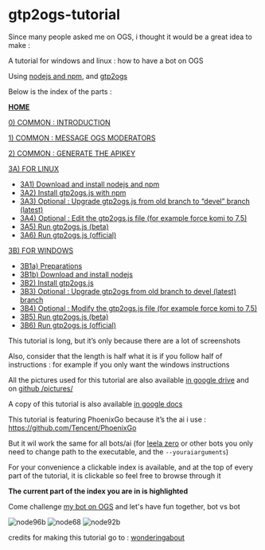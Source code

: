 # gtp2ogs-tutorial
Since many people asked me on OGS, i thought it would be a great idea to make :

A tutorial for windows and linux : how to have a bot on OGS

Using [nodejs and npm](https://nodejs.org/en/download/), and [gtp2ogs](https://github.com/online-go/gtp2ogs)


Below is the index of the parts : 

[**HOME**](https://github.com/wonderingabout/gtp2ogs-tutorial)

[0) COMMON : INTRODUCTION](/docs/0-common-introduction.md)

[1) COMMON : MESSAGE OGS MODERATORS](/docs/1-common-message-ogs-moderators.md)

[2) COMMON : GENERATE THE APIKEY](/docs/2-common-generate-the-apikey.md)

[3A) FOR LINUX](/docs/3A0-FOR-LINUX.md)
  - [3A1) Download and install nodejs and npm](/docs/3A1-linux-download-install-nodejs.md)
  - [3A2) Install gtp2ogs.js with npm](/docs/3A2-linux-install-gt2ogs-js-with-npm.md)
  - [3A3) Optional : Upgrade gtp2ogs.js from old branch to “devel” branch (latest)](/docs/3A3-linux-optional-upgrade-to-devel.md)
  - [3A4) Optional : Edit the gtp2ogs.js file (for example force komi to 7.5)](3A4-linux-optional-edit-gtp2ogs-js-file.md)
  - [3A5) Run gtp2ogs.js (beta)](/docs/3A5-linux-run-gtp2ogs-js-beta.md)
  - [3A6) Run gtp2ogs.js (official)](/docs/3A6-linux-run-gtp2ogs-js-beta.md)


[3B) FOR WINDOWS](/docs/3B0-FOR-WINDOWS.md)

  - [3B1a) Preparations](/docs/3B1a-windows-preparations.md)
  - [3B1b) Download and install nodejs](/docs/3B1b-windows-download-install-nodejs.md)
  - [3B2) Install gtp2ogs.js](/docs/3B2-windows-install-gt2ogs-js-with-npm.md)
  - [3B3) Optional : Upgrade gtp2ogs from old branch to devel (latest) branch](/docs/3B3-windows-optional-upgrade-to-devel.md)
  - [3B4) Optional : Modify the gtp2ogs.js file (for example force komi to 7.5)](/docs/3B4-windows-optional-edit-gtp2ogs-js-file.md)
  - [3B5) Run gtp2ogs.js (beta)](/docs/3B5-windows-run-gtp2ogs-js-beta.md)
  - [3B6) Run gtp2ogs.js (official)](/docs/3B6-windows-run-gtp2ogs-js-beta.md)



This tutorial is long, but it’s only because there are a lot of screenshots

Also, consider that the length is half what it is if you follow half of instructions : for example if you only want the windows instructions

All the pictures used for this tutorial are also available [in google drive]( https://drive.google.com/drive/folders/1IgnnyQapOVqG9Gn6zHrP93LxO5qC6IVZ?usp=sharing) and on [github /pictures/](/pictures/)

A copy of this tutorial is also available [in google docs](https://docs.google.com/document/d/1BsZq980zOX02g34ElwOo3Ec1BiD7tGZYZQfKF73GGUU/edit?usp=sharing)

This tutorial is featuring PhoenixGo because it’s the ai i use : https://github.com/Tencent/PhoenixGo 

But it wil work the same for all bots/ai
(for [leela zero](https://github.com/gcp/leela-zero) or other bots you only need to change path to the executable, and the `--youraiarguments`)

For your convenience a clickable index is available, and at the top of every part of the tutorial, it is clickable so feel free to browse through it

**The current part of the index you are in is highlighted** 

Come challenge [my bot on OGS](https://online-go.com/player/592558) and let's have fun together, bot vs bot

![node96b](https://github.com/wonderingabout/gtp2ogs-tutorial/blob/master/pictures/node96b.png?raw=true)
![node68](https://github.com/wonderingabout/gtp2ogs-tutorial/blob/master/pictures/node68.PNG?raw=true)
![node92b](https://github.com/wonderingabout/gtp2ogs-tutorial/blob/master/pictures/node92b.png?raw=true)

credits for making this tutorial go to : [wonderingabout](https://github.com/wonderingabout)
